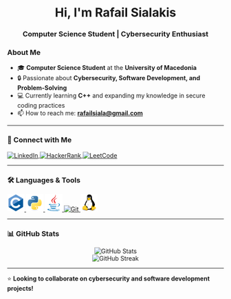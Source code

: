 <h1 align="center">Hi, I'm Rafail Sialakis</h1>
<h3 align="center">Computer Science Student | Cybersecurity Enthusiast</h3>

### About Me  
- 🎓 **Computer Science Student** at the **University of Macedonia**  
- 🔒 Passionate about **Cybersecurity, Software Development, and Problem-Solving**  
- 💻 Currently learning **C++** and expanding my knowledge in secure coding practices  
- 📫 How to reach me: **rafailsiala@gmail.com**  

---

### 📌 Connect with Me  
<p align="left">
<a href="https://linkedin.com/in/rafail-sialakis" target="_blank">
  <img align="center" src="https://raw.githubusercontent.com/rahuldkjain/github-profile-readme-generator/master/src/images/icons/Social/linked-in-alt.svg" alt="LinkedIn" height="30" width="40"/>
</a>
<a href="https://www.hackerrank.com/rafailsiala" target="_blank">
  <img align="center" src="https://raw.githubusercontent.com/rahuldkjain/github-profile-readme-generator/master/src/images/icons/Social/hackerrank.svg" alt="HackerRank" height="30" width="40"/>
</a>
<a href="https://www.leetcode.com/rafaiil13" target="_blank">
  <img align="center" src="https://raw.githubusercontent.com/rahuldkjain/github-profile-readme-generator/master/src/images/icons/Social/leet-code.svg" alt="LeetCode" height="30" width="40"/>
</a>
</p>

---

### 🛠️ Languages & Tools  
<p align="left">
  <a href="https://www.cprogramming.com/" target="_blank" rel="noreferrer">
    <img src="https://raw.githubusercontent.com/devicons/devicon/master/icons/c/c-original.svg" alt="C" width="40" height="40"/>
  </a>
  <a href="https://www.python.org" target="_blank" rel="noreferrer">
    <img src="https://raw.githubusercontent.com/devicons/devicon/master/icons/python/python-original.svg" alt="Python" width="40" height="40"/>
  </a>
  <a href="https://www.java.com" target="_blank" rel="noreferrer">
    <img src="https://raw.githubusercontent.com/devicons/devicon/master/icons/java/java-original.svg" alt="Java" width="40" height="40"/>
  </a>
  <a href="https://git-scm.com/" target="_blank" rel="noreferrer">
    <img src="https://www.vectorlogo.zone/logos/git-scm/git-scm-icon.svg" alt="Git" width="40" height="40"/>
  </a>
  <a href="https://www.linux.org/" target="_blank" rel="noreferrer">
    <img src="https://raw.githubusercontent.com/devicons/devicon/master/icons/linux/linux-original.svg" alt="Linux" width="40" height="40"/>
  </a>
</p>

---

### 📊 GitHub Stats  
<p align="center">
  <img src="https://github-readme-stats.vercel.app/api?username=rafailsialakis&show_icons=true&theme=github_dark&hide_border=true" alt="GitHub Stats" />
  <br>
  <img src="https://github-readme-streak-stats.herokuapp.com/?user=rafailsialakis&theme=github-dark&hide_border=true" alt="GitHub Streak" />
</p>

---

⭐ **Looking to collaborate on cybersecurity and software development projects!**  
